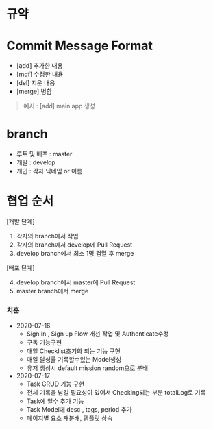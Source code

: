 # 규약

# Commit Message Format
- [add] 추가한 내용
- [mdf] 수정한 내용
- [del] 지운 내용
- [merge] 병합

> 예시 : [add] main app 생성

# branch
- 루트 및 배포 : master
- 개발 : develop
- 개인 : 각자 닉네임 or 이름

# 협업 순서

[개발 단계]
1. 각자의 branch에서 작업
2. 각자의 branch에서 develop에 Pull Request
3. develop branch에서 최소 1명 검열 후 merge 

[배포 단계]

4. develop branch에서 master에 Pull Request
5. master branch에서 merge


### 치훈
* 2020-07-16
  * Sign in , Sign up Flow 개선 작업 및 Authenticate수정
  * 구독 기능구현
  * 매일 Checklist초기화 되는 기능 구현
  * 매일 달성률 기록할수있는 Model생성
  * 유저 생성시 default mission random으로 분배
* 2020-07-17
  * Task CRUD 기능 구현
  * 전체 기록을 남길 필요성이 있어서 Checking되는 부분 totalLog로 기록
  * Task에 일수 추가 기능
  * Task Model에 desc , tags, period 추가
  * 페이지별 요소 재분배, 템플릿 상속
  